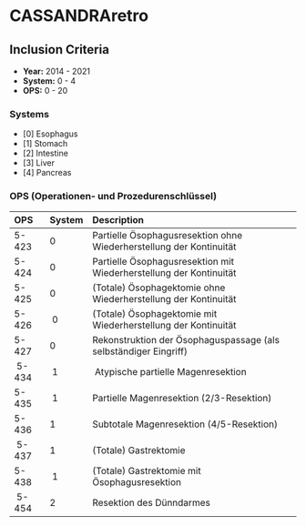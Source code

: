 # CASSANDRAretro

## Inclusion Criteria
- **Year:** 2014 - 2021
- **System:** 0 - 4
- **OPS:** 0 - 20

### Systems
- [0] Esophagus
- [1] Stomach
- [2] Intestine
- [3] Liver
- [4] Pancreas

### OPS (Operationen- und Prozedurenschlüssel)
| OPS   | System | Description                                                                   |
| :---- | :----- | :---------------------------------------------------------------------------- |
| 5-423 | 0      | Partielle Ösophagusresektion ohne Wiederherstellung der Kontinuität           |
| 5-424 | 0      | Partielle Ösophagusresektion mit Wiederherstellung der Kontinuität            |
| 5-425 | 0      | (Totale) Ösophagektomie ohne Wiederherstellung der Kontinuität                |
| 5-426 | 0      | (Totale) Ösophagektomie mit Wiederherstellung der Kontinuität                 |
| 5-427 | 0      | Rekonstruktion der Ösophaguspassage (als selbständiger Eingriff)              |
| 5-434 | 1      | Atypische partielle Magenresektion                                            |
| 5-435 | 1      | Partielle Magenresektion (2/3-Resektion)                                      |
| 5-436 | 1      | Subtotale Magenresektion (4/5-Resektion)                                      |
| 5-437 | 1      | (Totale) Gastrektomie                                                         |
| 5-438 | 1      | (Totale) Gastrektomie mit Ösophagusresektion                                  |
| 5-454 | 2      | Resektion des Dünndarmes                                                      |


